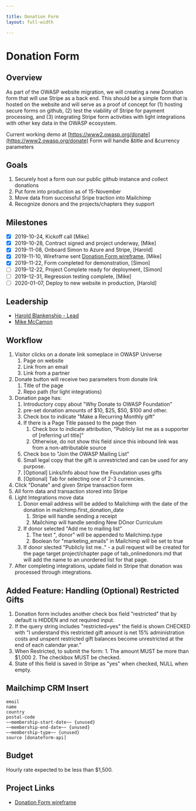 ```yaml
---

title: Donation Form
layout: full-width

---
```


# Donation Form

## Overview

As part of the OWASP website migration, we will creating a new Donation form that will use Stripe as a back end. This should be a simple form that is hosted on the website and will serve as a proof of concept for (1) hosting secure forms on github, (2) test the viability of Stripe for payment processing, and (3) integrating Stripe form activities with light integrations with other key data in the OWASP ecosystem.

Current working demo at [https://www2.owasp.org/donate](https://www2.owasp.org/donate) Form will handle &title and &currency parameters

## Goals

1. Securely host a form oun our public github instance and collect donations
2. Put form into production as of 15-November
3. Move data from successful Sripe traction into Mailchimp
3. Recognize donors and the projects/chapters they support

## Milestones

- [x] 2019-10-24, Kickoff call [Mike]
- [x] 2019-10-28, Contract signed and project underway, [Mike]
- [x] 2019-11-08, Onboard Simon to Azure and Stripe, [Harold]
- [x] 2019-11-10, Wireframe sent [Donation Form wireframe](/www-staff/files/donation-wireframe.pdf), [Mike] 
- [x] 2019-11-22, Form completed for demonstration, [Simon]
- [ ] 2019-12-22, Project Complete ready for deployment, [Simon]
- [ ] 2019-12-31, Regression testing complete, [Mike]
- [ ] 2020-01-07, Deploy to new website in production, [Harold]

## Leadership

* [Harold Blankenship - Lead](mailto:Harold.blankenship@owasp.com?subject=Project:%20Donation%20Form)
* [Mike McCamon](mailto:mike.mccamon@owasp.com?subject=Project:%20Donation%20Form)

## Workflow
1. Visitor clicks on a donate link someplace in OWASP Universe
   1. Page on website
   2. Link from an email
   3. Link from a partner
2. Donate button will receive two parameters from donate link
   1. Title of the page
   2. Repo path (for light integrations)
2. Donation page has:
   1. Introductory copy about "Why Donate to OWASP Foundation"
   1. pre-set donation amounts of $10, $25, $50, $100 and other. 
   2. Check box to indicate "Make a Recurring Monthly gift"
   3. If there is a Page Title passed to the page then 
      1. Check box to indicate attribution, "Publicly list me as a supporter of [referring url title]"
      1. Otherwise, do not show this field since this inbound link was from a non-attributable source
   4. Check box to "Join the OWASP Mailing List"
   4. Small legal copy that the gift is unrestricted and can be used for any purpose. 
   5. [Optional] Links/Info about how the Foundation uses gifts
   6. [Optional] Tab for selecting one of 2-3 currencies.
3. Click "Donate" and given Stripe transaction form
4. All form data and transaction stored into Stripe
5. Light Integrations move data
   1. Donor email address will be added to Mailchimp with the date of the donation in mailchimp.first_donation_date
      1. Stripe will handle sending a receipt
      2. Mailchimp will handle sending New DOnor Curriculum
   1. If donor selected "Add me to mailing list"
      1. The text ", donor" will be appended to Mailchimp.type
      2. Boolean for "marketing_emails" in Mailchimp will be set to true
   2. If donor slected "Publicly list me.." - a pull request will be created for the page target project/chapter page of tab_onlinedonors.md that will add the name to an unordered list for that page.
6. After completing integrations, update field in Stripe that donation was processed through integrations.

## Added Feature: Handling (Optional) Restricted Gifts
1. Donation form includes another check box field "restricted" that by default is HIDDEN and not required input.
 1. If the query string includes "restricted=yes" the field is shown CHECKED with "I understand this restricted gift amount is net 15% administration costs and unspent restricted gift balances become unrestricted at the end of each calendar year."
   1. When Restricted, to submit the form:
     1. The amount MUST be more than $1,000
     2. The checkbox MUST be checked.
 2. State of this field is saved in Stripe as "yes" when checked, NULL when empty.

## Mailchimp CRM Insert
```
email
name
country
postal-code
~~membership-start-date~~ {unused}
~~membership-end-date~~ {unused}
~~membership-type~~ {unused}
source [donateform-api]
```

  
## Budget
Hourly rate expected to be less than $1,500.

## Project Links
* [Donation Form wireframe](/www-staff/files/donation-wireframe.pdf)

